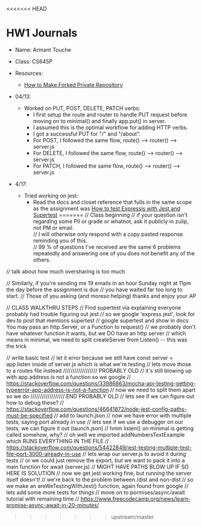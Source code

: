 <<<<<<< HEAD
# HW1 Journals

- Name: Armant Touche
- Class: CS645P

- Resources:

  - [How to Make Forked Private Repository](https://junyonglee.me/github/How-to-make-forked-private-repository/)

- 04/13:

  - Worked on PUT, POST, DELETE, PATCH verbs:
    - I first setup the route and router to handle PUT request before moving on to minimal() and finally app.put() in server.
    - I assumed this is the optimal workflow for adding HTTP verbs.
    - I got a successful PUT for "/" and "/about".
    - For POST, I followed the same flow, route() --> router() --> server.js
    - For DELETE, I followed the same flow, route() --> router() --> server.js
    - For PATCH, I followed the same flow, route() --> router() --> server.js

- 4/17:
  - Tried working on jest:
    - Read the docs and closet reference that fulls in the same scope as the assignment was [How to test Expressjs with Jest and Supertest](https://www.albertgao.xyz/2017/05/24/how-to-test-expressjs-with-jest-and-supertest/)
=======
// Class beginning
// if your question isn't regarding some PII or grade or whatnot, ask it publicly in zulip, not PM or email.  
// I will otherwise only respond with a copy pasted response reminding you of this.  
// 99 % of questions I've received are the same 6 problems repeatedly and answering one of you does not benefit any of the others.

// talk about how much oversharing is too much

// Similarly, if you're sending me 19 emails in an hour Sunday night at 11pm the day before the assignment is due
// you have waited far too long to start.
// Those of you asking (and moreso helping) thanks and enjoy your AP

// CLASS WALKTHRU STEPS
// Find supertest via explaining everyone probably had trouble figuring out jest
// so we google 'express jest', look for dev.to post that mentions supertest
// google supertest and show in docs You may pass an http.Server, or a Function to request()
// we probably don't have whatever function it wants, but we DO have an http server
// which means in minimal, we need to split createServer from Listen() -- this was the trick

// write basic test
// let it error because we still have const server = app.listen inside of server.js which is what we're testing
// lets move those to a routes file instead
////////////////// PROBABLY OLD
// it's still blowing up with app.address is not a function so we google
// https://stackoverflow.com/questions/33986863/mocha-api-testing-getting-typeerror-app-address-is-not-a-function
// now we need to split them apart so we do
////////////////// END PROBABLY OLD
// lets see if we can figure out how to debug these?
// https://stackoverflow.com/questions/46641872/node-jest-config-paths-must-be-specified
// add to launch.json
// now we have error with multiple tests, saying port already in use
// lets see if we use a debugger on our tests, we can figure it out (launch.json)
// hmm listen() on minimal is getting called somehow, why?
// oh well we imported addNumbersTextExample which RUNS EVERYTHING IN THE FILE
// https://stackoverflow.com/questions/54422849/jest-testing-multiple-test-file-port-3000-already-in-use
// lets wrap our server.js to avoid it during tests
// or we could just remove the export, but we want to pack it into a main function for await (server.js)
// MIGHT HAVE PATHS BLOW UP IF SO HERE IS SOLUTION
// now we get jest working fine, but running the server itself doesn't!
// we're back to the problem between /dist and non-dist
// so we make an areWeTestingWithJest() function, again found from google
// lets add some more tests for things
// move on to pormises/async/await tutorial with remaining time
// https://www.freecodecamp.org/news/learn-promise-async-await-in-20-minutes/
>>>>>>> upstream/master
